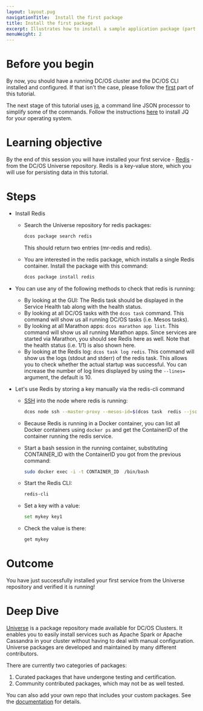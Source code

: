 ```yaml
---
layout: layout.pug
navigationTitle:  Install the first package
title: Install the first package
excerpt: Illustrates how to install a sample application package (part 3)
menuWeight: 2
---
```



# Before you begin
By now, you should have a running DC/OS cluster and the DC/OS CLI installed and configured. If that isn't the case, please follow the [first](/tutorials/dcos-101/cli/) part of this tutorial.

The next stage of this tutorial uses [jq](https://stedolan.github.io/jq/), a command line JSON processor to simplify some of the commands. Follow the instructions [here](https://stedolan.github.io/jq/download/) to install JQ for your operating system.

# Learning objective
By the end of this session you will have installed your first service - [Redis](https://redislabs.com/) - from the DC/OS Universe repository. Redis is a key-value store, which you will use for persisting data in this tutorial.

# Steps
  * Install Redis
      * Search the Universe repository for redis packages:

        ```bash
        dcos package search redis
        ```

        This should return two entries (mr-redis and redis).

      * You are interested in the redis package, which installs a single Redis container. Install the package with this command:

        ```bash
        dcos package install redis
        ```

  * You can use any of the following methods to check that redis is running:
      * By looking at the GUI: The Redis task should be displayed in the Service Health tab along with the health status.
      * By looking at all DC/OS tasks with the `dcos task` command. This command will show us all running DC/OS tasks (i.e. Mesos tasks).
      * By looking at all Marathon apps: `dcos marathon app list`. This command will show us all running Marathon apps. Since services are started via Marathon, you should see Redis here as well. Note that the health status (i.e. 1/1) is also shown here.
      * By looking at the Redis log: `dcos task log redis`. This command will show us the logs (stdout and stderr) of the redis task. This allows you to check whether the actual startup was successful. You can increase the number of log lines displayed by using the `--lines=` argument, the default is 10.  
  * Let's use Redis by storing a key manually via the redis-cli command
      * [SSH](/administering-clusters/sshcluster/) into the node where redis is running:

        ```bash
        dcos node ssh --master-proxy --mesos-id=$(dcos task  redis --json |  jq -r '.[] | .slave_id')
        ```

      * Because Redis is running in a Docker container, you can list all Docker containers using `docker ps` and get the ContainerID of the container running the redis service.
      * Start a bash session in the running container, substituting CONTAINER_ID with the ContainerID you got from the previous command:

        ```bash
        sudo docker exec -i -t CONTAINER_ID  /bin/bash
        ```

      * Start the Redis CLI:

        ```bash
        redis-cli
        ```

      * Set a key with a value:

        ```bash
        set mykey key1
        ```

      * Check the value is there:

        ```bash
        get mykey
        ```

# Outcome
  You have just successfully installed your first service from the Universe repository and verified it is running!

# Deep Dive
  [Universe](https://github.com/mesosphere/universe) is a package repository made available for DC/OS Clusters.
  It enables you to easily install services such as Apache Spark or Apache Cassandra in your cluster without having to deal with manual configuration. Universe packages are developed and maintained by many different contributors.

  There are currently two categories of packages:
  1. Curated packages that have undergone testing and certification.
  1. Community contributed packages, which may not be as well tested.

  You can also add your own repo that includes your custom packages. See the [documentation](/administering-clusters/repo/) for details.
